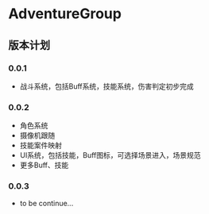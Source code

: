 # AdventureGroup
## 版本计划
### 0.0.1
* 战斗系统，包括Buff系统，技能系统，伤害判定初步完成
### 0.0.2
* 角色系统
* 摄像机跟随
* 技能案件映射
* UI系统，包括技能，Buff图标，可选择场景进入，场景规范
* 更多Buff、技能
### 0.0.3
* to be continue...